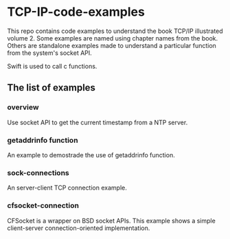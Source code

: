 # TCP-IP-code-examples

This repo contains code examples to understand the book TCP/IP illustrated volume 2. Some examples are named using chapter names from the book. Others are standalone examples made to understand a particular function from the system's socket API. 

Swift is used to call c functions. 

## The list of examples

### overview 

Use socket API to get the current timestamp from a NTP server. 

### getaddrinfo function 

An example to demostrade the use of getaddrinfo function. 

### sock-connections

An server-client TCP connection example. 

### cfsocket-connection

CFSocket is a wrapper on BSD socket APIs. This example shows a simple client-server connection-oriented implementation. 

